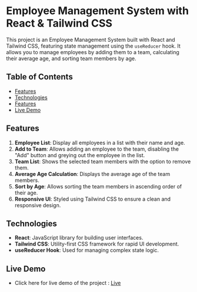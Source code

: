 # Employee Management System with React & Tailwind CSS

This project is an Employee Management System built with React and Tailwind CSS, featuring state management using the `useReducer` hook. It allows you to manage employees by adding them to a team, calculating their average age, and sorting team members by age.

## Table of Contents

- [Features](#features)
- [Technologies](#technologies)
- [Features](#features)
- [Live Demo](#liveDemo)

## Features

1. **Employee List**: Display all employees in a list with their name and age.
2. **Add to Team**: Allows adding an employee to the team, disabling the "Add" button and greying out the employee in the list.
3. **Team List**: Shows the selected team members with the option to remove them.
4. **Average Age Calculation**: Displays the average age of the team members.
5. **Sort by Age**: Allows sorting the team members in ascending order of their age.
6. **Responsive UI**: Styled using Tailwind CSS to ensure a clean and responsive design.

## Technologies

- **React**: JavaScript library for building user interfaces.
- **Tailwind CSS**: Utility-first CSS framework for rapid UI development.
- **useReducer Hook**: Used for managing complex state logic.

## Live Demo

- Click here for live demo of the project : [Live]()
